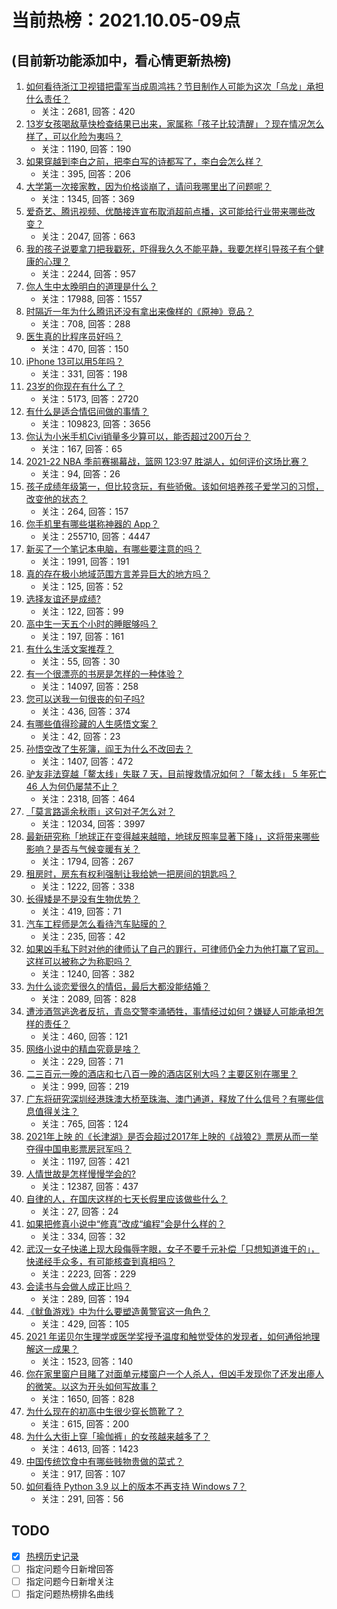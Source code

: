 # 当前热榜：2021.10.05-09点
## (目前新功能添加中，看心情更新热榜)
1. [如何看待浙江卫视错把雷军当成周鸿祎？节目制作人可能为这次「乌龙」承担什么责任？](https://www.zhihu.com/question/490382852)
    * 关注：2681, 回答：420
2. [13岁女孩喝敌草快检查结果已出来，家属称「孩子比较清醒」？现在情况怎么样了，可以化险为夷吗？](https://www.zhihu.com/question/490413635)
    * 关注：1190, 回答：190
3. [如果穿越到李白之前，把李白写的诗都写了，李白会怎么样？](https://www.zhihu.com/question/362535601)
    * 关注：395, 回答：206
4. [大学第一次接家教，因为价格谈崩了，请问我哪里出了问题呢？](https://www.zhihu.com/question/481129142)
    * 关注：1345, 回答：369
5. [爱奇艺、腾讯视频、优酷接连宣布取消超前点播，这可能给行业带来哪些改变？](https://www.zhihu.com/question/490544847)
    * 关注：2047, 回答：663
6. [我的孩子说要拿刀把我戳死，吓得我久久不能平静，我要怎样引导孩子有个健康的心理？](https://www.zhihu.com/question/481836166)
    * 关注：2244, 回答：957
7. [你人生中太晚明白的道理是什么？](https://www.zhihu.com/question/470076571)
    * 关注：17988, 回答：1557
8. [时隔近一年为什么腾讯还没有拿出来像样的《原神》竞品？](https://www.zhihu.com/question/473981288)
    * 关注：708, 回答：288
9. [医生真的比程序员好吗？](https://www.zhihu.com/question/483390920)
    * 关注：470, 回答：150
10. [iPhone 13可以用5年吗？](https://www.zhihu.com/question/485003417)
    * 关注：331, 回答：198
11. [23岁的你现在有什么了？](https://www.zhihu.com/question/466947617)
    * 关注：5173, 回答：2720
12. [有什么是适合情侣间做的事情？](https://www.zhihu.com/question/23415480)
    * 关注：109823, 回答：3656
13. [你认为小米手机Civi销量多少算可以，能否超过200万台？](https://www.zhihu.com/question/489808065)
    * 关注：167, 回答：65
14. [2021-22 NBA 季前赛揭幕战，篮网 123:97 胜湖人，如何评价这场比赛？](https://www.zhihu.com/question/490511357)
    * 关注：94, 回答：26
15. [孩子成绩年级第一，但比较贪玩，有些骄傲。该如何培养孩子爱学习的习惯，改变他的状态？](https://www.zhihu.com/question/479927158)
    * 关注：264, 回答：157
16. [你手机里有哪些堪称神器的 App？](https://www.zhihu.com/question/52060765)
    * 关注：255710, 回答：4447
17. [新买了一个笔记本电脑，有哪些要注意的吗？](https://www.zhihu.com/question/448396633)
    * 关注：1991, 回答：191
18. [真的存在极小地域范围方言差异巨大的地方吗？](https://www.zhihu.com/question/403131912)
    * 关注：125, 回答：52
19. [选择友谊还是成绩?](https://www.zhihu.com/question/490497096)
    * 关注：122, 回答：99
20. [高中生一天五个小时的睡眠够吗？](https://www.zhihu.com/question/490231503)
    * 关注：197, 回答：161
21. [有什么生活文案推荐？](https://www.zhihu.com/question/481396159)
    * 关注：55, 回答：30
22. [有一个很漂亮的书房是怎样的一种体验？](https://www.zhihu.com/question/37664691)
    * 关注：14097, 回答：258
23. [您可以送我一句很丧的句子吗?](https://www.zhihu.com/question/484472940)
    * 关注：436, 回答：374
24. [有哪些值得珍藏的人生感悟文案？](https://www.zhihu.com/question/483729778)
    * 关注：42, 回答：23
25. [孙悟空改了生死簿，阎王为什么不改回去？](https://www.zhihu.com/question/444695125)
    * 关注：1407, 回答：472
26. [驴友非法穿越「鳌太线」失联 7 天，目前搜救情况如何？「鳌太线」 5 年死亡 46 人为何仍屡禁不止？](https://www.zhihu.com/question/490412697)
    * 关注：2318, 回答：464
27. [「莫言路遥余秋雨」这句对子怎么对？](https://www.zhihu.com/question/359189927)
    * 关注：12034, 回答：3997
28. [最新研究称「地球正在变得越来越暗，地球反照率显著下降」，这将带来哪些影响？是否与气候变暖有关？](https://www.zhihu.com/question/490238218)
    * 关注：1794, 回答：267
29. [租房时，房东有权利强制让我给她一把房间的钥匙吗？](https://www.zhihu.com/question/462612155)
    * 关注：1222, 回答：338
30. [长得矮是不是没有生物优势？](https://www.zhihu.com/question/490081979)
    * 关注：419, 回答：71
31. [汽车工程师是怎么看待汽车贴膜的？](https://www.zhihu.com/question/302342854)
    * 关注：235, 回答：42
32. [如果凶手私下时对他的律师认了自己的罪行，可律师仍全力为他打赢了官司。这样可以被称之为称职吗？](https://www.zhihu.com/question/471281291)
    * 关注：1240, 回答：382
33. [为什么谈恋爱很久的情侣，最后大都没能结婚？](https://www.zhihu.com/question/461388898)
    * 关注：2089, 回答：828
34. [遭涉酒驾逃逸者反抗，青岛交警李涌牺牲，事情经过如何？嫌疑人可能承担怎样的责任？](https://www.zhihu.com/question/490541078)
    * 关注：460, 回答：121
35. [网络小说中的精血究竟是啥？](https://www.zhihu.com/question/489208133)
    * 关注：229, 回答：71
36. [二三百元一晚的酒店和七八百一晚的酒店区别大吗？主要区别在哪里？](https://www.zhihu.com/question/486503426)
    * 关注：999, 回答：219
37. [广东将研究深圳经港珠澳大桥至珠海、澳门通道，释放了什么信号？有哪些信息值得关注？](https://www.zhihu.com/question/490421821)
    * 关注：765, 回答：124
38. [2021年上映 的《长津湖》是否会超过2017年上映的《战狼2》票房从而一举夺得中国电影票房冠军吗？](https://www.zhihu.com/question/471791736)
    * 关注：1197, 回答：421
39. [人情世故是怎样慢慢学会的?](https://www.zhihu.com/question/433658322)
    * 关注：12387, 回答：437
40. [自律的人，在国庆这样的七天长假里应该做些什么？](https://www.zhihu.com/question/490010842)
    * 关注：27, 回答：24
41. [如果把修真小说中“修真”改成“编程”会是什么样的？](https://www.zhihu.com/question/338779063)
    * 关注：334, 回答：32
42. [武汉一女子快递上现大段侮辱字眼，女子不要千元补偿「只想知道谁干的」，快递经手众多，有可能核查到真相吗？](https://www.zhihu.com/question/490408648)
    * 关注：2223, 回答：229
43. [会读书与会做人成正比吗？](https://www.zhihu.com/question/489218390)
    * 关注：289, 回答：194
44. [《鱿鱼游戏》中为什么要塑造黄警官这一角色？](https://www.zhihu.com/question/489041280)
    * 关注：429, 回答：105
45. [2021 年诺贝尔生理学或医学奖授予温度和触觉受体的发现者，如何通俗地理解这一成果？](https://www.zhihu.com/question/490579885)
    * 关注：1523, 回答：140
46. [你在家里窗户目睹了对面单元楼窗户一个人杀人，但凶手发现你了还发出瘆人的微笑。以这为开头如何写故事？](https://www.zhihu.com/question/467581606)
    * 关注：1650, 回答：828
47. [为什么现在的初高中生很少穿长筒靴了？](https://www.zhihu.com/question/366867822)
    * 关注：615, 回答：200
48. [为什么大街上穿「瑜伽裤」的女孩越来越多了？](https://www.zhihu.com/question/482331957)
    * 关注：4613, 回答：1423
49. [中国传统饮食中有哪些贱物贵做的菜式？](https://www.zhihu.com/question/489451884)
    * 关注：917, 回答：107
50. [如何看待 Python 3.9 以上的版本不再支持 Windows 7？](https://www.zhihu.com/question/481576477)
    * 关注：291, 回答：56
## TODO
* [x] [热榜历史记录](hot_history/AllHot.md)
* [ ] 指定问题今日新增回答
* [ ] 指定问题今日新增关注
* [ ] 指定问题热榜排名曲线
